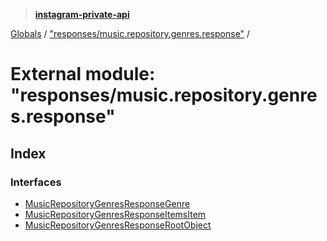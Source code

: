 > **[instagram-private-api](../README.md)**

[Globals](../README.md) / ["responses/music.repository.genres.response"](_responses_music_repository_genres_response_.md) /

# External module: "responses/music.repository.genres.response"

## Index

### Interfaces

* [MusicRepositoryGenresResponseGenre](../interfaces/_responses_music_repository_genres_response_.musicrepositorygenresresponsegenre.md)
* [MusicRepositoryGenresResponseItemsItem](../interfaces/_responses_music_repository_genres_response_.musicrepositorygenresresponseitemsitem.md)
* [MusicRepositoryGenresResponseRootObject](../interfaces/_responses_music_repository_genres_response_.musicrepositorygenresresponserootobject.md)